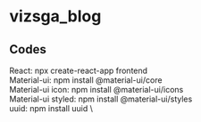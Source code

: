# vizsga_blog

## Codes
React: npx create-react-app frontend \
Material-ui: npm install @material-ui/core \
Material-ui icon: npm install @material-ui/icons \
Material-ui styled: npm install @material-ui/styles \
uuid: npm install uuid \